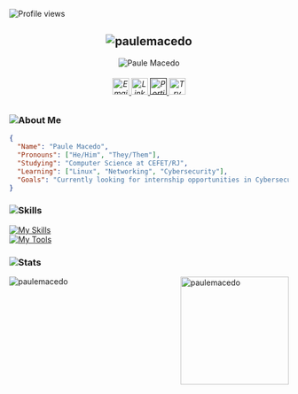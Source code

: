 
<!-- Contador de acessos -->
![Profile views](https://komarev.com/ghpvc/?username=paulemacedo&label=Profile%20views&color=432E54&style=flat)
<h2 align="center">
   <img src="https://github.com/user-attachments/assets/b1e3dd0d-b1db-4359-853e-75844209ae2a" alt="paulemacedo" />
</h2>


<p align="center">
  <img src="https://readme-typing-svg.demolab.com?font=Jura&weight=600&size=25&pause=1000&color=4B4376&random=false&width=450&height=40&lines=I'm+a+Cybersecurity+Enthusiast;I+am+a+Software+Developer" alt="Paule Macedo">
</p>





<h6 align="center">
   <a href="mailto:pauledev@proton.me">
      <img src="https://github.com/user-attachments/assets/cf5a47e9-3933-4fe6-91a0-bdadbf9a75e6" alt="Email" height="30"/>
   </a>
   <a href="https://www.linkedin.com/in/Paulemacedo/">
      <img src="https://github.com/user-attachments/assets/52c2f612-58ee-4d99-a94c-5dab21b611eb" alt="LinkedIn" height="30"/>
   </a>
   <a href="">
      <img src="https://github.com/user-attachments/assets/3a84e998-db35-4689-94d6-c2f026cb6bc8" alt="Portifólio" height="30"/>
   </a>
   <a href="https://tryhackme.com/p/paulemacedo">
      <img src="https://github.com/user-attachments/assets/607506e8-58ea-480b-8717-bd9f55ced59d" alt="Try hack Me" height="30"/>
   </a>  
</h6>





### ![About Me](https://github.com/user-attachments/assets/63bf751d-dedc-4fa6-bfdc-94c098da4cb7)
<!-- Nome e Profissão -->
``` Json
{
  "Name": "Paule Macedo",
  "Pronouns": ["He/Him", "They/Them"],
  "Studying": "Computer Science at CEFET/RJ",
  "Learning": ["Linux", "Networking", "Cybersecurity"],
  "Goals": "Currently looking for internship opportunities in Cybersecurity"
}
```

<!-- Skills & Tools -->
### ![Skills](https://github.com/user-attachments/assets/319f0b8f-b504-4dad-8f3c-f1bf5913fd99)
[![My Skills](https://skillicons.dev/icons?i=py,linux,html,css,js,git,figma,c,cpp,java,lua&perline=40)](https://skillicons.dev)<br>
[![My Tools](https://skillicons.dev/icons?i=kali,github,webstorm&perline=40)](https://skillicons.dev)




### ![Stats](https://github.com/user-attachments/assets/9141a83c-db95-4193-834a-cca9b63d66d4)
<!-- Contador de Streaks --> 
<img align="left" src="https://github-readme-streak-stats.herokuapp.com/?user=paulemacedo&card_width=440&theme=tokyonight-duo" alt="paulemacedo"/> 
<!-- Most used Languages --> 
<img height=195 align="right" src="https://github-readme-stats.vercel.app/api/top-langs?username=paulemacedo&theme=tokyonight&show_icons=true&locale=en&layout=compact" alt="paulemacedo" />

